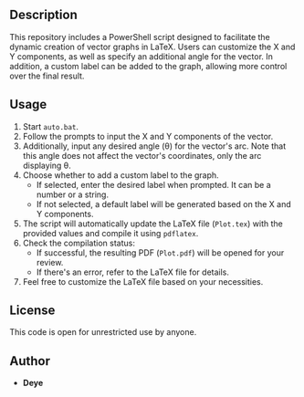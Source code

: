 ## Description

This repository includes a PowerShell script designed to facilitate the dynamic creation of vector graphs in LaTeX. Users can customize the X and Y components, as well as specify an additional angle for the vector. In addition, a custom label can be added to the graph, allowing more control over the  final result.

## Usage

1. Start `auto.bat`.
2. Follow the prompts to input the X and Y components of the vector.
3. Additionally, input any desired angle (θ) for the vector's arc. Note that this angle does not affect the vector's coordinates, only the arc displaying θ.
4. Choose whether to add a custom label to the graph.
   - If selected, enter the desired label when prompted. It can be a number or a string.
   - If not selected, a default label will be generated based on the X and Y components.
5. The script will automatically update the LaTeX file (`Plot.tex`) with the provided values and compile it using `pdflatex`.
6. Check the compilation status:
   - If successful, the resulting PDF (`Plot.pdf`) will be opened for your review.
   - If there's an error, refer to the LaTeX file for details.
7. Feel free to customize the LaTeX file based on your necessities.

## License

This code is open for unrestricted use by anyone.

## Author

- **Deye**
